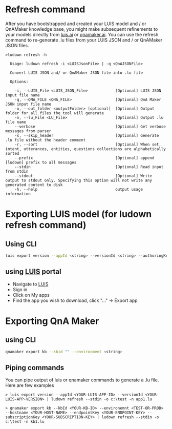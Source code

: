 # Refresh command
After you have bootstrapped and created your LUIS model and / or QnAMaker knowledge base, you might make subsequent refinements to your models directly from [luis.ai](https://luis.ai/) or [qnamaker.ai](https://qnamaker.ai). You can use the refresh command to re-generate .lu files from your LUIS JSON and / or QnAMaker JSON files.  

```
>ludown refresh -h

  Usage: ludown refresh -i <LUISJsonFile> | -q <QnAJSONFile>

  Convert LUIS JSON and/ or QnAMaker JSON file into .lu file

  Options:

    -i, --LUIS_File <LUIS_JSON_File>            [Optional] LUIS JSON input file name
    -q, --QNA_FILE <QNA_FILE>                   [Optional] QnA Maker JSON input file name
    -o, --out_folder <outputFolder> [optional]  [Optional] Output folder for all files the tool will generate
    -n, --lu_File <LU_File>                     [Optional] Output .lu file name
    --verbose                                   [Optional] Get verbose messages from parser
    -s, --skip_header                           [Optional] Generate .lu file without the header comment
    -r, --sort                                  [Optional] When set, intent, utterances, entities, questions collections are alphabetically sorted
    --prefix                                    [Optional] append [ludown] prefix to all messages
    --stdin                                     [Optional] Read input from stdin
    --stdout                                    [Optional] Write output to stdout only. Specifying this option will not write any generated content to disk
    -h, --help                                  output usage information
```

# Exporting LUIS model (for ludown refresh command)
## Using CLI
```bash
luis export version --appId <string> --versionId <string> --authoringKey <key>
```
## using [LUIS](http://luis.ai) portal
- Navigate to [LUIS](http://luis.ai)
- Sign in
- Click on My apps
- Find the app you wish to download, click "..." -> Export app

# Exporting QnA Maker 
## using CLI
```bash
qnamaker export kb --kbid "" --environment <string>
```

## Piping commands
You can pipe output of luis or qnamaker commands to generate a .lu file. Here are few examples
```
> luis export version --appId <YOUR-LUIS-APP-ID> --versionId <YOUR-LUIS-APP-VERSION> | ludown refresh --stdin -o c:\test -n app1.lu

> qnamaker export kb --kbId <YOUR-KB-ID> --environemnt <TEST-OR-PROD> --hostname <YOUR-HOST-NAME> --endpointKey <YOUR-ENDPOINT-KEY> --subscriptionKey <YOUR-SUBSCRIPTION-KEY> | ludown refresh --stdin -o c:\test -n kb1.lu
```

